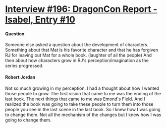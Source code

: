 # [Interview #196: DragonCon Report - Isabel, Entry #10](https://www.theoryland.com/intvmain.php?i=196#10)

#### Question

Someone else asked a question about the development of characters. Something about that Mat is his favorite character and that he has forgiven RJ for leaving out Mat for a whole book. (laughter of all the people) And then about how characters grow in RJ's perception/imagination as the series progressed.

#### Robert Jordan

Not so much growing in my perception. I had a thought about how I wanted those people to grow. The first vision that came to me was the ending of the last book. The next things that came to me was Emond's Field. And I realized the book was going to take these people to turn them into those people you see in the last scene in the last book. So I knew how I was going to change them. Not all the mechanism of the changes but I knew how I was going to change them.

